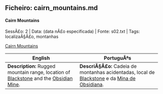 ﻿## Ficheiro: cairn_mountains.md

#### Cairn Mountains

SessÃ£o: 2 | Data: (data nÃ£o especificada) | Fonte: s02.txt | Tags: localizaÃ§Ã£o, montanhas

[Cairn Mountains](cairn_mountains.png)

| English | PortuguÃªs |
|---------|-----------|
| **Description:** Rugged mountain range, location of [Blackstone](blackstone.md) and the [Obsidian Mine](mina_de_obsidiana.md). | **DescriÃ§Ã£o:** Cadeia de montanhas acidentadas, local de [Blackstone](blackstone.md) e da [Mina de Obsidiana](mina_de_obsidiana.md). |


























